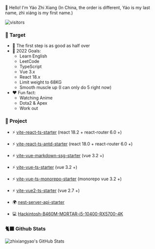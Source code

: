 👋 Hello! I'm Yáo Zhi Xiang (In China, the order is different, Yáo is my last name, zhì xiáng is my first name.)

![visitors](https://visitor-badge.glitch.me/badge?page_id=zhixiangyao.zhixiangyao&left_color=green&right_color=red)

### 📜 Target

- 🚶 The first step is as good as half over
- 🚀 2022 Goals: 
  - Learn English
  - LeetCode 
  - TypeScript
  - Vue 3.x
  - React 18.x
  - Limit weight to 68KG
  - Smooth muscle up (I can only do 5 right now)
- ❤️ Fun fact: 
  - Watching Anime
  - Dota2 & Apex
  - Work out


### 📜 Project

- ⚡️ [vite-react-ts-starter](https://github.com/zhixiangyao/vite-react-ts-starter) (react 18.2 + react-router 6.0 +)
- ⚡️ [vite-react-ts-antd-starter](https://github.com/zhixiangyao/vite-react-ts-antd-starter) (react 18.0 + react-router 6.0 +)
- ⚡️ [vite-vue-markdown-ssg-starter](https://github.com/zhixiangyao/vite-vue-markdown-ssg-starter) (vue 3.2 +)
- ⚡️ [vite-vue-ts-starter](https://github.com/zhixiangyao/vite-vue-ts-starter) (vue 3.2 +)
- ⚡️ [vite-vue-ts-monorepo-starter](https://github.com/zhixiangyao/vite-vue-ts-monorepo-starter) (monorepo vue 3.2 +)
- ⚡️ [vite-vue2-ts-starter](https://github.com/zhixiangyao/vite-vue2-ts-starter) (vue 2.7 +)
- 🌍 [nest-server-api-starter](https://github.com/zhixiangyao/nest-server-api-starter)

- 💻 [Hackintosh-B460M-MORTAR-i5-10400-RX5700-4K](https://github.com/zhixiangyao/Hackintosh-B460M-MORTAR-i5-10400-RX5700-4K)

### 🐈‍⬛ Github Stats

<img alt="zhixiangyao's GitHub Stats" src="https://github-readme-stats.vercel.app/api?username=zhixiangyao&theme=cobalt&show_icons=true" />
